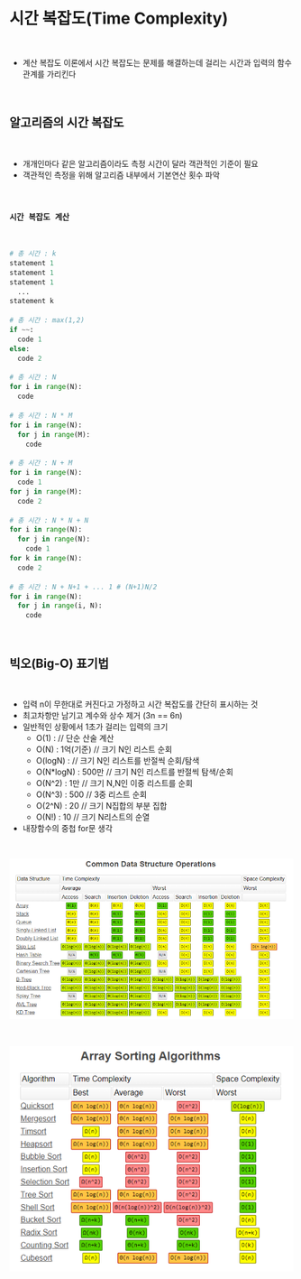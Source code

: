 # 시간 복잡도(Time Complexity)

<br/>

- 계산 복잡도 이론에서 시간 복잡도는 문제를 해결하는데 걸리는 시간과 입력의 함수 관계를 가리킨다

<br/>

## 알고리즘의 시간 복잡도

<br/>

- 개개인마다 같은 알고리즘이라도 측정 시간이 달라 객관적인 기준이 필요
- 객관적인 측정을 위해 알고리즘 내부에서 기본연산 횟수 파악

<br/>

### **`시간 복잡도 계산`**

<br/>

```python
# 총 시간 : k
statement 1
statement 1
statement 1
  ...
statement k

# 총 시간 : max(1,2)
if ~~:
  code 1
else:
  code 2

# 총 시간 : N
for i in range(N):
  code

# 총 시간 : N * M
for i in range(N):
  for j in range(M):
    code

# 총 시간 : N + M
for i in range(N):
  code 1
for j in range(M):
  code 2

# 총 시간 : N * N + N
for i in range(N):
  for j in range(N):
    code 1
for k in range(N):
  code 2

# 총 시간 : N + N+1 + ... 1 # (N+1)N/2
for i in range(N):
  for j in range(i, N):
    code
```

<br/>

## 빅오(Big-O) 표기법

<br/>

- 입력 n이 무한대로 커진다고 가정하고 시간 복잡도를 간단히 표시하는 것
- 최고차항만 남기고 계수와 상수 제거 (3n == 6n)
- 일반적인 상황에서 1초가 걸리는 입력의 크기
  - O(1) : // 단순 산술 계산
  - O(N) : 1억(기준) // 크기 N인 리스트 순회
  - O(logN) : // 크기 N인 리스트를 반절씩 순회/탐색
  - O(N*logN) : 500만 // 크기 N인 리스트를 반절씩 탐색/순회
  - O(N^2) : 1만 // 크기 N,N인 이중 리스트를 순회
  - O(N^3) : 500 // 3중 리스트 순회
  - O(2^N) : 20 // 크기 N집합의 부분 집합
  - O(N!) : 10 // 크기 N리스트의 순열
- 내장함수의 중첩 for문 생각

<br/>

![big o 1](https://raw.githubusercontent.com/Code-Sloth/TIL/master/kdt_week4/image/bigo1.png)

<br/>

![big o 2](https://raw.githubusercontent.com/Code-Sloth/TIL/master/kdt_week4/image/bigo2.png)